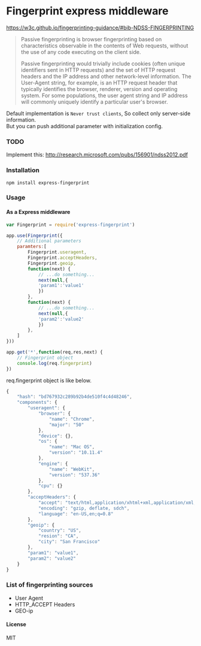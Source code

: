 # Fingerprint express middleware

https://w3c.github.io/fingerprinting-guidance/#bib-NDSS-FINGERPRINTING
> Passive fingerprinting is browser fingerprinting based on characteristics observable in the contents of Web requests, without the use of any code executing on the client side.  
>
> Passive fingerprinting would trivially include cookies (often unique identifiers sent in HTTP requests) and the set of HTTP request headers and the IP address and other network-level information. The User-Agent string, for example, is an HTTP request header that typically identifies the browser, renderer, version and operating system. For some populations, the user agent string and IP address will commonly uniquely identify a particular user's browser.

Default implementation is `Never trust clients`, So collect only server-side information.  
But you can push additional parameter with initialization config.  

### TODO
Implement this:
http://research.microsoft.com/pubs/156901/ndss2012.pdf

### Installation

```
npm install express-fingerprint
```
### Usage

#### As a Express middleware

```javascript
var Fingerprint = require('express-fingerprint')

app.use(Fingerprint({
	// Additional parameters
	paramters:[
		Fingerprint.useragent,
		Fingerprint.acceptHeaders,
		Fingerprint.geoip,
		function(next) {
			// ...do something...
			next(null,{
			'param1':'value1'
			})
		},
		function(next) {
			// ...do something...
			next(null,{
			'param2':'value2'
			})
		},
	]
}))

app.get('*',function(req,res,next) {
	// Fingerprint object
	console.log(req.fingerprint)
})
```

req.fingerprint object is like below.
```javascript
{
	"hash": "bd767932c289b92b4de510f4c4d48246",
	"components": {
		"useragent": {
			"browser": {
				"name": "Chrome",
				"major": "50"
			},
			"device": {},
			"os": {
				"name": "Mac OS",
				"version": "10.11.4"
			},
			"engine": {
				"name": "WebKit",
				"version": "537.36"
			},
			"cpu": {}
		},
		"acceptHeaders": {
			"accept": "text/html,application/xhtml+xml,application/xml;q=0.9,image/webp,*/*;q=0.8",
			"encoding": "gzip, deflate, sdch",
			"language": "en-US,en;q=0.8"
		},
		"geoip": {
			"country": "US",
			"resion": "CA",
			"city": "San Francisco"
		},
		"param1": "value1",
		"param2": "value2"
	}
}
```


### List of fingerprinting sources

* User Agent
* HTTP_ACCEPT Headers
* GEO-ip

#### License

MIT
